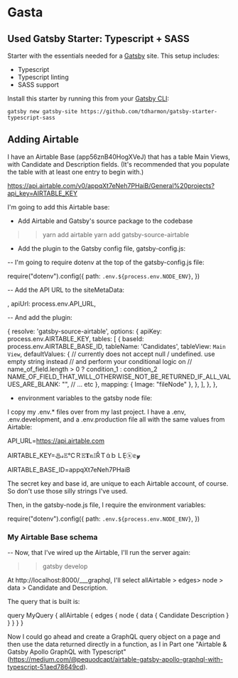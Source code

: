 # Gasta



## Used Gatsby Starter: Typescript + SASS
Starter with the essentials needed for a [Gatsby](https://www.gatsbyjs.org/) site. This setup includes:

- Typescript
- Typescript linting
- SASS support

Install this starter by running this from your [Gatsby CLI](https://next.gatsbyjs.org/tutorial/part-zero/#install-the-gatsby-cli):
```
gatsby new gatsby-site https://github.com/tdharmon/gatsby-starter-typescript-sass
```

## Adding Airtable

I have an Airtable Base (app56znB40HogXVeJ) that has a table Main Views, with Candidate and Description fields. (It's recommended that you populate the table with at least one entry to begin with.)

https://api.airtable.com/v0/appqXt7eNeh7PHaiB/General%20projects?api_key=AIRTABLE_KEY

I'm going to add this Airtable base:

* Add Airtable and Gatsby's source package to the codebase

>> yarn add airtable 
>> yarn add gatsby-source-airtable

* Add the plugin to the Gatsby config file, gatsby-config.js:

-- I'm going to require dotenv at the top of the gatsby-config.js file:

require("dotenv").config({
  path: `.env.${process.env.NODE_ENV}`,
})

-- Add the API URL to the siteMetaData:

,
  apiUrl: process.env.API_URL,

-- And add the plugin:

{
  resolve: 'gatsby-source-airtable',
  options: {
    apiKey: process.env.AIRTABLE_KEY,
    tables: [
      {
        baseId: process.env.AIRTABLE_BASE_ID,
        tableName: 'Candidates',
        tableView: `Main View`,
        defaultValues: {
          // currently does not accept null / undefined. use empty string instead
          // and perform your conditional logic on 
          // name_of_field.length > 0 ? condition_1 : condition_2
          NAME_OF_FIELD_THAT_WILL_OTHERWISE_NOT_BE_RETURNED_IF_ALL_VALUES_ARE_BLANK:
            "",
          // ... etc
        },
        mapping: { Image: "fileNode" },
      },
    ],
  },
},

* environment variables to the gatsby node file:

I copy my .env.* files over from my last project. I have a .env, .env.development, and a .env.production file all with the same values from Airtable:

API_URL=https://api.airtable.com

AIRTABLE_KEY=♨𝓈𝔼℃Ｒ𝔼𝐓𝕒𝕀ŘＴάｂＬẸⓚ𝕖𝔂

AIRTABLE_BASE_ID=appqXt7eNeh7PHaiB

The secret key and base id, are unique to each Airtable account, of course. So don't use those silly strings I've used.

Then, in the gatsby-node.js file, I require the environment variables:

require("dotenv").config({
    path: `.env.${process.env.NODE_ENV}`,
  })


### My Airtable Base schema

-- Now, that I've wired up the Airtable, I'll run the server again:

>> gatsby develop

At http://localhost:8000/___graphql, I'll select allAirtable > edges> node > data > Candidate and Description.

The query that is built is:

query MyQuery {
  allAirtable {
    edges {
      node {
        data {
          Candidate
          Description
        }
      }
    }
  }
}

Now I could go ahead and create a GraphQL query object on a page and then use the data returned directly in a function, as I in Part one "Airtable & Gatsby Apollo GraphQL with Typescript" (https://medium.com/@pequodcapt/airtable-gatsby-apollo-graphql-with-typescript-51aed78649cd).

